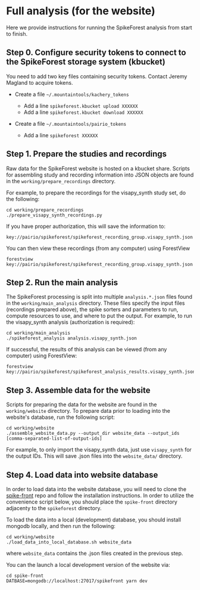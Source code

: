 # Full analysis (for the website)

Here we provide instructions for running the SpikeForest analysis from start to finish.

## Step 0. Configure security tokens to connect to the SpikeForest storage system (kbucket)
You need to add two key files containing security tokens. Contact Jeremy Magland to acquire tokens.
- Create a file `~/.mountaintools/kachery_tokens`
  - Add a line `spikeforest.kbucket upload XXXXXX`
  - Add a line `spikeforest.kbucket download XXXXXX`
  
- Create a file `~/.mountaintools/pairio_tokens`
  - Add a line `spikeforest XXXXXX`


## Step 1. Prepare the studies and recordings

Raw data for the SpikeForest website is hosted on a kbucket share. Scripts for assembling study and recording information into JSON objects are found in the `working/prepare_recordings` directory.

For example, to prepare the recordings for the visapy_synth study set, do the following:

```
cd working/prepare_recordings
./prepare_visapy_synth_recordings.py
```

If you have proper authorization, this will save the information to:

`key://pairio/spikeforest/spikeforest_recording_group.visapy_synth.json`

You can then view these recordings (from any computer) using ForestView

```
forestview key://pairio/spikeforest/spikeforest_recording_group.visapy_synth.json
```

## Step 2. Run the main analysis

The SpikeForest processing is split into multiple `analysis.*.json` files found in the `working/main_analysis` directory. These files specify the input files (recordings prepared above), the spike sorters and parameters to run, compute resources to use, and where to put the output. For example, to run the visapy_synth analysis (authorization is required):

```
cd working/main_analysis
./spikeforest_analysis analysis.visapy_synth.json
```

If successful, the results of this analysis can be viewed (from any computer) using ForestView:

```
forestview key://pairio/spikeforest/spikeforest_analysis_results.visapy_synth.json
```

## Step 3. Assemble data for the website

Scripts for preparing the data for the website are found in the `working/website` directory. To prepare data prior to loading into the website's database, run the following script:

```
cd working/website
./assemble_website_data.py --output_dir website_data --output_ids [comma-separated-list-of-output-ids]
```

For example, to only import the visapy_synth data, just use `visapy_synth` for the output IDs. This will save .json files into the `website_data/` directory.

## Step 4. Load data into website database

In order to load data into the website database, you will need to clone the [spike-front](https://github.com/flatironinstitute/spike-front) repo and follow the installation instructions. In order to utilize the convenience script below, you should place the `spike-front` directory adjacenty to the `spikeforest` directory.

To load the data into a local (development) database, you should install mongodb locally, and then run the following:

```
cd working/website
./load_data_into_local_database.sh website_data
```

where `website_data` contains the .json files created in the previous step.

You can the launch a local development version of the website via:

```
cd spike-front
DATBASE=mongodb://localhost:27017/spikefront yarn dev
```

